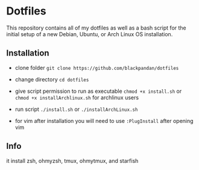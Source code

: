 # Dotfiles

This repository contains all of my dotfiles as well as a bash script for the initial setup of a new Debian, Ubuntu, or Arch Linux OS installation.

## Installation

- clone folder
  ``git clone https://github.com/blackpandan/dotfiles``

- change directory
  ``cd dotfiles``

- give script permission to run as executable
  ``chmod +x install.sh`` or
  ``chmod +x installArchlinux.sh`` for archlinux users

- run script
  ``./install.sh`` or
  ``./installArchLinux.sh``

- for vim after installation you will need to use
  ``:PlugInstall`` after opening vim

## Info
it install zsh, ohmyzsh, tmux, ohmytmux, and starfish
